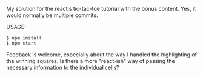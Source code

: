 My solution for the reactjs tic-tac-toe tutorial with the bonus content. Yes, it would normally be multiple commits.

USAGE:
```
$ npm install
$ npm start
```

Feedback is welcome, especially about the way I handled the highlighting of the winning squares. Is there a more "react-ish" way of passing the necessary information to the individual cells?
